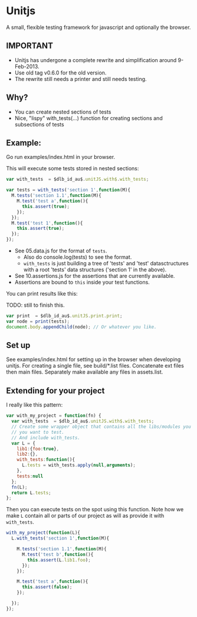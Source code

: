 Unitjs
======

A small, flexible testing framework for javascript and optionally the
browser.

IMPORTANT
---------
* Unitjs has undergone a complete rewrite and simplification around 9-Feb-2013.
* Use old tag v0.6.0 for the old version.
* The rewrite still needs a printer and still needs testing.

Why?
----
* You can create nested sections of tests
* Nice, "lispy" with_tests(...) function for creating sections and subsections of tests

Example:
--------
Go run examples/index.html in your browser.

This will execute some tests stored in nested sections:
```js
var with_tests  = $dlb_id_au$.unitJS.with$.with_tests;

var tests = with_tests('section 1',function(M){
  M.tests('section 1.1',function(M){
    M.test('test a',function(){
      this.assert(true);
    });
  });
  M.test('test 1',function(){
    this.assert(true);
  });
});
```

* See 05.data.js for the format of <code>tests</code>.
    * Also do console.log(tests) to see the format.
    * <code>with_tests</code> is just building a tree of 'tests' and 'test' datasctructures with a root 'tests' data structures ('section 1' in the above).
* See 10.assertions.js for the assertions that are currently available.
* Assertions are bound to <code>this</code> inside your test functions.

You can print results like this:

TODO: still to finish this.
```js
var print  = $dlb_id_au$.unitJS.print.print;
var node = print(tests);
document.body.appendChild(node); // Or whatever you like.
```

Set up
------

See examples/index.html for setting up in the browser when developing unitjs.
For creating a single file, see build/*.list files. Concatenate ext files then main files.  Separately make available any files in assets.list.

Extending for your project
--------------------------

I really like this pattern:
```js
var with_my_project = function(fn) {
  var with_tests  = $dlb_id_au$.unitJS.with$.with_tests;
  // Create some wrapper object that contains all the libs/modules you
  // you want to test.
  // And include with_tests.
  var L = {
    lib1:{foo:true},
    lib2:{},
    with_tests:function(){
      L.tests = with_tests.apply(null,arguments);
    },
    tests:null
  };
  fn(L);
  return L.tests;
};
```

Then you can execute tests on the spot using this function.
Note how we make <code>L</code> contain all or parts of our project as will as provide it with <code>with_tests</code>.
```js
with_my_project(function(L){
  L.with_tests('section 1',function(M){

    M.tests('section 1.1',function(M){
      M.test('test b',function(){
        this.assert(L.lib1.foo);
      });
    });

    M.test('test a',function(){
      this.assert(false);
    });

  });
});
```
